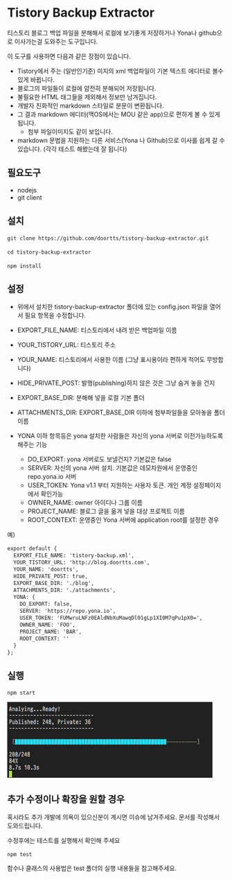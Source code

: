 Tistory Backup Extractor
===

티스토리 블로그 백업 파일을 분해해서 로컬에 보기좋게 저장하거나 Yona나 github으로 이사가는걸 도와주는 도구입니다.

이 도구를 사용하면 다음과 같은 장점이 있습니다.

- Tistory에서 주는 (일반인기준) 미지의 xml 백업파일이 기본 텍스트 에디터로 볼수 있게 바뀝니다.
- 블로그의 파일들이 로컬에 얌전히 분해되어 저장됩니다.
- 불필요한 HTML 태그들을 제외해서 정보만 남겨집니다.
- 개발자 친화적인 markdown 스타일로 분문이 변환됩니다.
- 그 결과 markdown 에디터(맥OS에서는 MOU 같은 app)으로 편하게 볼 수 있게 됩니다. 
   - 첨부 파일이미지도 같이 보입니다.
- markdown 문법을 지원하는 다른 서비스(Yona 나 Github)으로 이사를 쉽게 갈 수 있습니다. (각각 테스트 해봤는데 잘 됩니다)


필요도구
---
- nodejs
- git client

설치
---

```
git clone https://github.com/doortts/tistory-backup-extractor.git

cd tistory-backup-extractor

npm install
```

설정
---

- 위에서 설치한 tistory-backup-extractor 폴더에 있는 config.json 파일을 열어서 필요 항목을 수정합니다.

- EXPORT_FILE_NAME: 티스토리에서 내려 받은 백업파일 이름
- YOUR_TISTORY_URL: 티스토리 주소
- YOUR_NAME: 티스토리에서 사용한 이름 (그냥 표시용이라 편하게 적어도 무방합니다)
- HIDE_PRIVATE_POST: 발행(publishing)하지 않은 것은 그냥 숨겨 놓을 건지
- EXPORT_BASE_DIR: 분해해 넣을 로컬 기본 폴더 
- ATTACHMENTS_DIR: EXPORT_BASE_DIR 이하에 첨부파일들을 모아놓을 폴더이름

- YONA 이하 항목등은 yona 설치한 사람들은 자신의 yona 서버로 이전가능하도록 해주는 기능
  - DO_EXPORT: yona 서버로도 보낼건지? 기본값은 false
  - SERVER: 자신의 yona 서버 설치. 기본값은 데모차원에서 운영중인 repo.yona.io 서버
  - USER_TOKEN: Yona v1.1 부터 지원하는 사용자 토큰. 개인 계정 설정페이지에서 확인가능
  - OWNER_NAME:  owner 아이디나 그룹 이름
  - PROJECT_NAME: 블로그 글을 옮겨 넣을 대상 프로젝트 이름
  - ROOT_CONTEXT: 운영중인 Yona 서버에 application root를 설정한 경우


예)
```
export default {
  EXPORT_FILE_NAME: 'tistory-backup.xml',
  YOUR_TISTORY_URL: 'http://blog.doortts.com',
  YOUR_NAME: 'doortts',
  HIDE_PRIVATE_POST: true,
  EXPORT_BASE_DIR: './blog',
  ATTACHMENTS_DIR: './attachments',
  YONA: {
    DO_EXPORT: false,
    SERVER: 'https://repo.yona.io',
    USER_TOKEN: 'FUMwruLNFz0EAldNbXuMawqDl01gLp1XI0M7qPu1pX0=',
    OWNER_NAME: 'FOO',
    PROJECT_NAME: 'BAR',
    ROOT_CONTEXT: ''
  }
};

```


실행
---

```
npm start
```
![screen-shot](https://raw.githubusercontent.com/doortts/tistory-backup-extractor/master/test/resource/2016-11-20-22-29-20.png)

추가 수정이나 확장을 원할 경우
---

혹시라도 추가 개발에 의욕이 있으신분이 계시면 이슈에 남겨주세요.
문서를 작성해서 도와드립니다.

수정후에는 테스트를 실행해서 확인해 주세요

```
npm test
```

함수나 클래스의 사용법은 test 폴더의 실행 내용들을 참고해주세요.
